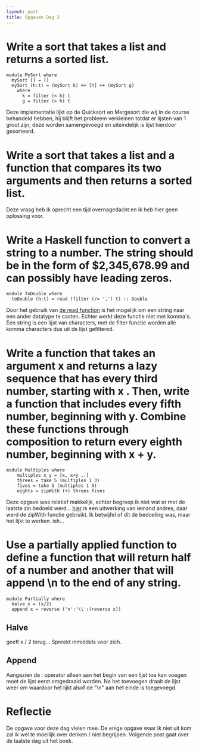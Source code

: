 ```yaml
---
layout: post
title: Opgaven Dag 2
---
```


# Write a sort that takes a list and returns a sorted list.

```
module MySort where
  mySort [] = []
  mySort (h:t) = (mySort k) ++ [h] ++ (mySort g)
    where
      k = filter (< h) t
      g = filter (> h) t
```

Deze implementatie lijkt op de Quicksort en Mergesort die wij in de course behandeld hebben, hij blijft het probleem verkleinen totdat er lijsten van 1 groot zijn, deze worden samengevoegd en uiteindelijk is lijst hierdoor gesorteerd. 

# Write a sort that takes a list and a function that compares its two arguments and then returns a sorted list.  

Deze vraag heb ik oprecht een tijd overnagedacht en ik heb hier geen oplossing voor. 

#  Write a Haskell function to convert a string to a number. The string should be in the form of $2,345,678.99 and can possibly have leading zeros.

```
module ToDouble where
  toDouble (h:t) = read (filter (/= ',') t) :: Double
```
Door het gebruik van [de read function](http://zvon.org/other/haskell/Outputprelude/read_f.html) is het mogelijk om een string naar een ander datatype te casten. Echter werkt deze functie niet met komma's. Een string is een lijst van characters, met de filter functie worden alle komma characters dus uit de lijst gefiltered.

# Write a function that takes an argument x and returns a lazy sequence that has every third number, starting with x . Then, write a function that includes every fifth number, beginning with y. Combine these functions through composition to return every eighth number, beginning with x + y.

```
module Multiples where
    multiples x y = [x, x+y ..]
    threes = take 5 (multiples 1 3)
    fives = take 5 (multiples 1 5)
    eights = zipWith (+) threes fives
```
Deze opgave was relatief makkelijk, echter begreep ik niet wat er met de laatste zin bedoeld werd... [hier](https://github.com/kikito/7-languages-in-7-weeks/blob/master/7-haskell/day-2/lazy.hs) is een uitwerking van iemand andres, daar werd de zipWith functie gebruikt. Ik betwijfel of dit de bedoeling was, maar het lijkt te werken. ish...

# Use a partially applied function to define a function that will return half of a number and another that will append \n to the end of any string.


```
module Partially where
  halve x = (x/2) 
  append x = reverse ('n':'\\':(reverse x))
```

## Halve
geeft x / 2 terug... Spreekt inmiddels voor zich.

## Append
Aangezien de : operator alleen aan het begin van een lijst toe kan voegen moet de lijst eerst omgedraaid worden. Na het toevoegen draait de lijst weer om waardoor het lijkt alsof de "\\n" aan het einde is toegevoegd. 

# Reflectie

De opgave voor deze dag vielen mee. De enige opgave waar ik niet uit kom zal ik wel te moeilijk over denken / niet begrijpen. Volgende post gaat over de laatste dag uit het boek. 
